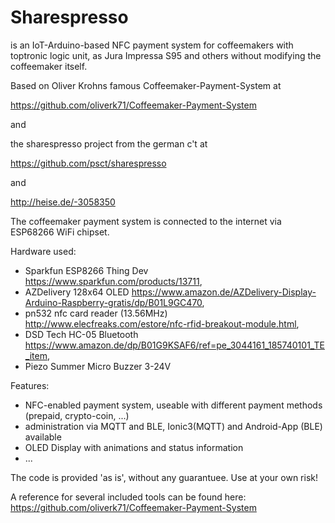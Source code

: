 Sharespresso
============

is an IoT-Arduino-based NFC payment system for coffeemakers with
toptronic logic unit, as Jura Impressa S95 and others without
modifying the coffeemaker itself. 

Based on Oliver Krohns famous Coffeemaker-Payment-System at

https://github.com/oliverk71/Coffeemaker-Payment-System

and

the sharespresso project from the german c't at

https://github.com/psct/sharespresso

and

http://heise.de/-3058350


The coffeemaker payment system is connected to the internet via ESP68266 WiFi chipset. 

Hardware used: 

* Sparkfun ESP8266 Thing Dev https://www.sparkfun.com/products/13711, 
* AZDelivery 128x64 OLED https://www.amazon.de/AZDelivery-Display-Arduino-Raspberry-gratis/dp/B01L9GC470, 
* pn532 nfc card reader (13.56MHz) http://www.elecfreaks.com/estore/nfc-rfid-breakout-module.html, 
* DSD Tech HC-05 Bluetooth https://www.amazon.de/dp/B01G9KSAF6/ref=pe_3044161_185740101_TE_item, 
* Piezo Summer Micro Buzzer 3-24V 

Features:

* NFC-enabled payment system, useable with different payment methods (prepaid, crypto-coin, ...)
* administration via MQTT and BLE, Ionic3(MQTT) and Android-App (BLE) available
* OLED Display with animations and status information
* ...


The code is provided 'as is', without any guarantuee. Use at your own
risk!

A reference for several included tools can be found here:
https://github.com/oliverk71/Coffeemaker-Payment-System
